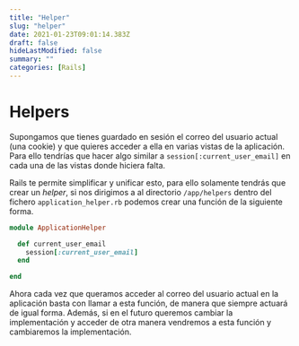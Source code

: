 ```yaml
---
title: "Helper"
slug: "helper"
date: 2021-01-23T09:01:14.383Z
draft: false
hideLastModified: false
summary: ""
categories: [Rails]
---
```


Helpers
================================================================================

  Supongamos que tienes guardado en sesión el correo del usuario actual (una
  cookie) y que quieres acceder a ella en varias vistas de la aplicación. Para
  ello tendrías que hacer algo similar a `session[:current_user_email]` en cada
  una de las vistas donde hiciera falta.

  Rails te permite simplificar y unificar esto, para ello solamente tendrás que
  crear un *helper*, si nos dirigimos a al directorio `/app/helpers` dentro del 
  fichero `application_helper.rb` podemos crear una función de la siguiente forma.

```ruby
module ApplicationHelper

  def current_user_email
    session[:current_user_email]
  end

end
```

  Ahora cada vez que queramos acceder al correo del usuario actual en la
  aplicación basta con llamar a esta función, de manera que siempre actuará de
  igual forma. Además, si en el futuro queremos cambiar la implementación y
  acceder de otra manera vendremos a esta función y cambiaremos la
  implementación.

